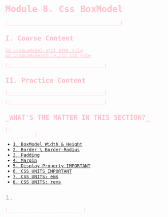 <style>
h1,h2,h3,p,a {
    font-family: Verdana,monospace;
    color: pink;
    
}
</style>

<h1>Module 8. Css BoxModel</h1>
<p>|__________________________________________|</p>

<h2>I. Course Content</h2>

[m8_cssBoxModel.html HTML File](m8_cssBoxModel.html)<br>
[m8_cssBoxModelStyle.css CSS File](m8_cssBoxModelStyle.css)

<p>|____________________________________|</p>


<h2>II. Practice Content</h2>

<p>|____________________________________|</p>



<p>|____________________________________|</p>



<h2>_WHAT'S THE MATTER IN THIS SECTION?_</h2>
<p>|_____________________________________________________________________|</p>

<p id="goUP"></p>
<ul>
    <li><a href="">1. BoxModel Width & Height</a></li>
    <li><a href="">2. Border \ Border-Radius</a></li>
    <li><a href="">3. Padding</a></li>
    <li><a href="">4. Margin </a></li>
    <li><a href="">5. Display Property IMPORTANT </a></li>
    <li><a href="">6. CSS UNITS IMPORTANT</a></li>
    <li><a href="">7. CSS UNITS: ems </a></li>
    <li><a href="">8. CSS UNITS: rems </a></li>
</ul>



<h2>1. </h2>
<p>|____________________________|</p>

```html

```

```html

```